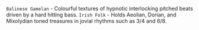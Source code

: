 `Balinese Gamelan` - Colourful textures of hypnotic interlocking pitched beats driven by a hard hitting bass.
`Irish Folk` - Holds Aeolian, Dorian, and Mixolydian toned treasures in jovial rhythms such as 3/4 and 6/8.